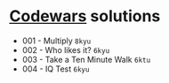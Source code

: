 # [Codewars](https://www.codewars.com) solutions

* 001 - Multiply `8kyu`
* 002 - Who likes it? `6kyu`
* 003 - Take a Ten Minute Walk `6ktu`
* 004 - IQ Test `6kyu`
